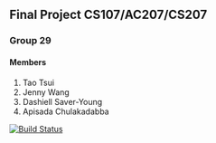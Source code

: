 ## Final Project CS107/AC207/CS207
### Group 29
#### Members

1. Tao Tsui
2. Jenny Wang
3. Dashiell Saver-Young
4. Apisada Chulakadabba

[![Build Status](https://travis-ci.com/climate-change-is-real-python-dev/cs107-FinalProject.svg?branch=Milestone_1B)](https://travis-ci.com/climate-change-is-real-python-dev/cs107-FinalProject)

